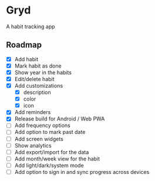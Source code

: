 # Gryd

A habit tracking app

## Roadmap

- [x] Add habit
- [x] Mark habit as done
- [x] Show year in the habits
- [x] Edit/delete habit
- [x] Add customizations
  - [x] description
  - [x] color
  - [x] icon
- [x] Add reminders
- [x] Release build for Android / Web PWA
- [ ] Add frequency options
- [ ] Add option to mark past date
- [ ] Add screen widgets
- [ ] Show analytics
- [ ] Add export/import for the data
- [ ] Add month/week view for the habit
- [ ] Add light/dark/system mode
- [ ] Add option to sign in and sync progress across devices
